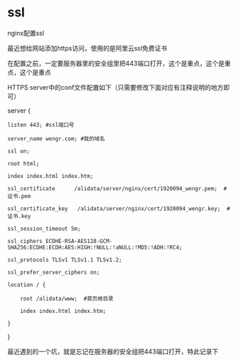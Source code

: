 # ssl
nginx配置ssl

最近想给网站添加https访问，使用的是阿里云ssl免费证书

在配置之前，一定要服务器里的安全组里把443端口打开，这个是重点，这个是重点，这个是重点

HTTPS server中的conf文件配置如下（只需要修改下面对应有注释说明的地方即可）

server {

    listen 443; #ssl端口号
    
    server_name wengr.com; #我的域名
    
    ssl on;
    
    root html;
    
    index index.html index.htm;
    
    ssl_certificate      /alidata/server/nginx/cert/1920094_wengr.pem;  #证书.pem
    
    ssl_certificate_key   /alidata/server/nginx/cert/1920094_wengr.key;  #证书.key
    
    ssl_session_timeout 5m;
    
    ssl_ciphers ECDHE-RSA-AES128-GCM-SHA256:ECDHE:ECDH:AES:HIGH:!NULL:!aNULL:!MD5:!ADH:!RC4;
    
    ssl_protocols TLSv1 TLSv1.1 TLSv1.2;
    
    ssl_prefer_server_ciphers on;
    
    location / {
    
        root /alidata/www;  #首页根目录
        
        index index.html index.htm;
        
    }
    
}

最近遇到的一个坑，就是忘记在服务器的安全组把443端口打开，特此记录下
